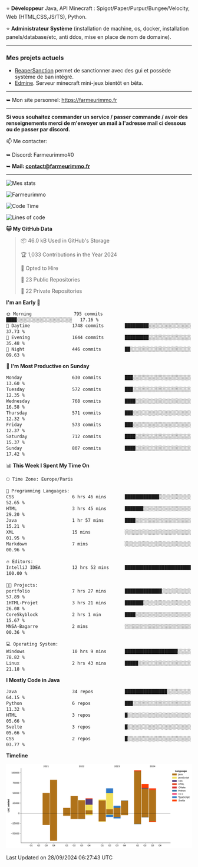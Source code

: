 ⭐ **Développeur** Java, API Minecraft : Spigot/Paper/Purpur/Bungee/Velocity, Web (HTML,CSS,JS/TS), Python.

⭐ **Administrateur Système** (installation de machine, os, docker, installation panels/database/etc, anti ddos, mise en place de nom de domaine).

---

### Mes projets actuels
- [ReaperSanction](https://www.spigotmc.org/resources/reapersanction.89580/) permet de sanctionner avec des gui et possède système de ban intégré.
- [Edmine](https://edmine.net). Serveur minecraft mini-jeux bientôt en bêta.

---

➥ Mon site personnel: https://farmeurimmo.fr

---

**Si vous souhaitez commander un service / passer commande / avoir des renseignements merci de m'envoyer un mail à l'adresse mail ci dessous ou de passer par discord.**

📫 Me contacter:
 
   ➥ Discord: Farmeurimmo#0
   
   ➥ **Mail: contact@farmeurimmo.fr**

---

![Mes stats](https://github-readme-stats.farmeurimmo.fr/api?username=Farmeurimmo&count_private=true&show_icons=true&theme=radical)

<img src="https://komarev.com/ghpvc/?username=Farmeurimmo" alt="Farmeurimmo" />

<!--START_SECTION:waka-->
![Code Time](http://img.shields.io/badge/Code%20Time-1%2C568%20hrs%2046%20mins-blue)

![Lines of code](https://img.shields.io/badge/From%20Hello%20World%20I%27ve%20Written-641.2%20thousand%20lines%20of%20code-blue)

**🐱 My GitHub Data** 

> 📦 46.0 kB Used in GitHub's Storage 
 > 
> 🏆 1,033 Contributions in the Year 2024
 > 
> 💼 Opted to Hire
 > 
> 📜 23 Public Repositories 
 > 
> 🔑 22 Private Repositories 
 > 
**I'm an Early 🐤** 

```text
🌞 Morning                795 commits         ████░░░░░░░░░░░░░░░░░░░░░   17.16 % 
🌆 Daytime                1748 commits        █████████░░░░░░░░░░░░░░░░   37.73 % 
🌃 Evening                1644 commits        █████████░░░░░░░░░░░░░░░░   35.48 % 
🌙 Night                  446 commits         ██░░░░░░░░░░░░░░░░░░░░░░░   09.63 % 
```
📅 **I'm Most Productive on Sunday** 

```text
Monday                   630 commits         ███░░░░░░░░░░░░░░░░░░░░░░   13.60 % 
Tuesday                  572 commits         ███░░░░░░░░░░░░░░░░░░░░░░   12.35 % 
Wednesday                768 commits         ████░░░░░░░░░░░░░░░░░░░░░   16.58 % 
Thursday                 571 commits         ███░░░░░░░░░░░░░░░░░░░░░░   12.32 % 
Friday                   573 commits         ███░░░░░░░░░░░░░░░░░░░░░░   12.37 % 
Saturday                 712 commits         ████░░░░░░░░░░░░░░░░░░░░░   15.37 % 
Sunday                   807 commits         ████░░░░░░░░░░░░░░░░░░░░░   17.42 % 
```


📊 **This Week I Spent My Time On** 

```text
🕑︎ Time Zone: Europe/Paris

💬 Programming Languages: 
CSS                      6 hrs 46 mins       █████████████░░░░░░░░░░░░   52.65 % 
HTML                     3 hrs 45 mins       ███████░░░░░░░░░░░░░░░░░░   29.20 % 
Java                     1 hr 57 mins        ████░░░░░░░░░░░░░░░░░░░░░   15.21 % 
XML                      15 mins             ░░░░░░░░░░░░░░░░░░░░░░░░░   01.95 % 
Markdown                 7 mins              ░░░░░░░░░░░░░░░░░░░░░░░░░   00.96 % 

🔥 Editors: 
IntelliJ IDEA            12 hrs 52 mins      █████████████████████████   100.00 % 

🐱‍💻 Projects: 
portfolio                7 hrs 27 mins       ██████████████░░░░░░░░░░░   57.89 % 
1HTML-Projet             3 hrs 21 mins       ███████░░░░░░░░░░░░░░░░░░   26.08 % 
CoreSkyblock             2 hrs 1 min         ████░░░░░░░░░░░░░░░░░░░░░   15.67 % 
MNSA-Bagarre             2 mins              ░░░░░░░░░░░░░░░░░░░░░░░░░   00.36 % 

💻 Operating System: 
Windows                  10 hrs 9 mins       ████████████████████░░░░░   78.82 % 
Linux                    2 hrs 43 mins       █████░░░░░░░░░░░░░░░░░░░░   21.18 % 
```

**I Mostly Code in Java** 

```text
Java                     34 repos            ████████████████░░░░░░░░░   64.15 % 
Python                   6 repos             ███░░░░░░░░░░░░░░░░░░░░░░   11.32 % 
HTML                     3 repos             █░░░░░░░░░░░░░░░░░░░░░░░░   05.66 % 
Svelte                   3 repos             █░░░░░░░░░░░░░░░░░░░░░░░░   05.66 % 
CSS                      2 repos             █░░░░░░░░░░░░░░░░░░░░░░░░   03.77 % 
```



**Timeline**

![Lines of Code chart](https://raw.githubusercontent.com/Farmeurimmo/Farmeurimmo/main/assets/bar_graph.png)


 Last Updated on 28/09/2024 06:27:43 UTC
<!--END_SECTION:waka-->
